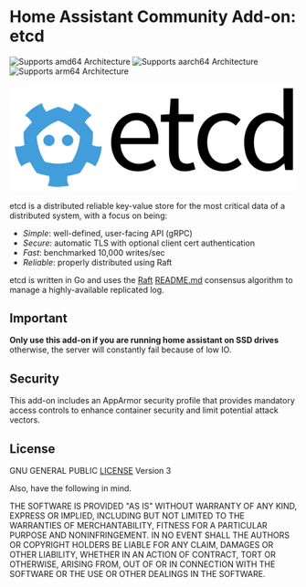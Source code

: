 # Home Assistant Community Add-on: etcd

![Supports amd64 Architecture][amd64-shield]
![Supports aarch64 Architecture][aarch64-shield]
![Supports arm64 Architecture][arm64-shield]

[armhf-shield]: https://img.shields.io/badge/armhf-no-red.svg
[armv7-shield]: https://img.shields.io/badge/armv7-yes-green.svg
[arm64-shield]: https://img.shields.io/badge/arm64-yes-green.svg
[aarch64-shield]: https://img.shields.io/badge/aarch64-yes-green.svg
[amd64-shield]: https://img.shields.io/badge/amd64-yes-green.svg

![etcd Logo](https://raw.githubusercontent.com/etcd-io/etcd/main/logos/etcd-horizontal-color.svg)

etcd is a distributed reliable key-value store for the most critical data of a distributed system, with a focus on being:

* *Simple*: well-defined, user-facing API (gRPC)
* *Secure*: automatic TLS with optional client cert authentication
* *Fast*: benchmarked 10,000 writes/sec
* *Reliable*: properly distributed using Raft

etcd is written in Go and uses the [Raft](https://github.com/etcd-io/raft) [README.md](https://github.com/etcd-io/raft/blob/main/README.md) consensus algorithm to manage a highly-available replicated log.

## Important
**Only use this add-on if you are running home assistant on SSD drives** otherwise, the server will constantly fail because of low IO.

## Security
This add-on includes an AppArmor security profile that provides mandatory access controls to enhance container security and limit potential attack vectors.

## License
GNU GENERAL PUBLIC [LICENSE](https://github.com/alsotoes/hassio-infrastructure/blob/main/LICENSE.md) Version 3

Also, have the following in mind.

THE SOFTWARE IS PROVIDED "AS IS" WITHOUT WARRANTY OF ANY KIND, EXPRESS OR
IMPLIED, INCLUDING BUT NOT LIMITED TO THE WARRANTIES OF MERCHANTABILITY,
FITNESS FOR A PARTICULAR PURPOSE AND NONINFRINGEMENT. IN NO EVENT SHALL THE
AUTHORS OR COPYRIGHT HOLDERS BE LIABLE FOR ANY CLAIM, DAMAGES OR OTHER
LIABILITY, WHETHER IN AN ACTION OF CONTRACT, TORT OR OTHERWISE, ARISING FROM,
OUT OF OR IN CONNECTION WITH THE SOFTWARE OR THE USE OR OTHER DEALINGS IN THE
SOFTWARE.

